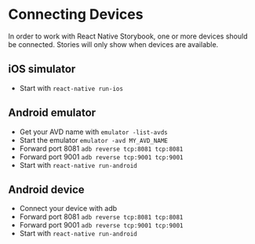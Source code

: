 # Connecting Devices

In order to work with React Native Storybook, one or more devices should be connected. Stories will only show when devices are available.

## iOS simulator

-   Start with `react-native run-ios`

## Android emulator

-   Get your AVD name with `emulator -list-avds`
-   Start the emulator `emulator -avd MY_AVD_NAME`
-   Forward port 8081 `adb reverse tcp:8081 tcp:8081`
-   Forward port 9001 `adb reverse tcp:9001 tcp:9001`
-   Start with `react-native run-android`

## Android device

-   Connect your device with adb
-   Forward port 8081 `adb reverse tcp:8081 tcp:8081`
-   Forward port 9001 `adb reverse tcp:9001 tcp:9001`
-   Start with `react-native run-android`
